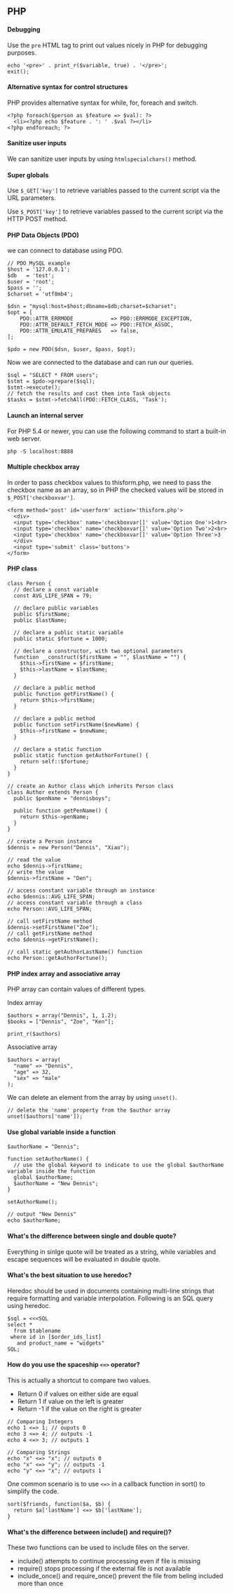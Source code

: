 ## PHP

#### Debugging

Use the `pre` HTML tag to print out values nicely in PHP for debugging purposes.

```
echo '<pre>' . print_r($variable, true) . '</pre>';
exit();
```

#### Alternative syntax for control structures

PHP provides alternative syntax for while, for, foreach and switch.

```
<?php foreach($person as $feature => $val): ?>
  <li><?php echo $feature . ': ' .$val ?></li>
<?php endforeach; ?>
```

#### Sanitize user inputs

We can sanitize user inputs by using `htmlspecialchars()` method.

#### Super globals

Use `$_GET['key']` to retrieve variables passed to the current script via the URL parameters.

Use `$_POST['key']` to retrieve variables passed to the current script via the HTTP POST method.

#### PHP Data Objects (PDO)

we can connect to database using PDO.

```
// PDO MySQL example
$host = '127.0.0.1';
$db   = 'test';
$user = 'root';
$pass = '';
$charset = 'utf8mb4';

$dsn = "mysql:host=$host;dbname=$db;charset=$charset";
$opt = [
    PDO::ATTR_ERRMODE            => PDO::ERRMODE_EXCEPTION,
    PDO::ATTR_DEFAULT_FETCH_MODE => PDO::FETCH_ASSOC,
    PDO::ATTR_EMULATE_PREPARES   => false,
];

$pdo = new PDO($dsn, $user, $pass, $opt);
```

Now we are connected to the database and can run our queries.

```
$sql = "SELECT * FROM users";
$stmt = $pdo->prepare($sql);
$stmt->execute();
// fetch the results and cast them into Task objects
$tasks = $stmt->fetchAll(PDO::FETCH_CLASS, 'Task');
```

#### Launch an internal server

For PHP 5.4 or newer, you can use the following command to start a built-in web server.

```
php -S localhost:8888
```

#### Multiple checkbox array

In order to pass checkbox values to thisform.php, we need to pass the checkbox name as an array, so in PHP the checked values will be stored in `$_POST['checkboxvar']`.
```
<form method='post' id='userform' action='thisform.php'>
  <div>
  <input type='checkbox' name='checkboxvar[]' value='Option One'>1<br>
  <input type='checkbox' name='checkboxvar[]' value='Option Two'>2<br>
  <input type='checkbox' name='checkboxvar[]' value='Option Three'>3
  </div>
  <input type='submit' class='buttons'>
</form>
```

#### PHP class

```
class Person {
  // declare a const variable
  const AVG_LIFE_SPAN = 79;

  // declare public variables
  public $firstName;
  public $lastName;

  // declare a public static variable
  public static $fortune = 1000;

  // declare a constructor, with two optional parameters
  function __construct($firstName = "", $lastName = "") {
    $this->firstName = $firstName;
    $this->lastName = $lastName;
  }

  // declare a public method
  public function getFirstName() {
    return $this->firstName;
  }

  // declare a public method
  public function setFirstName($newName) {
    $this->firstName = $newName;
  }

  // declare a static function
  public static function getAuthorFortune() {
    return self::$fortune;
  }
}

// create an Author class which inherits Person class
class Author extends Person {
  public $penName = "dennisboys";

  public function getPenName() {
    return $this->penName;
  }
}

// create a Person instance
$dennis = new Person("Dennis", "Xiao");

// read the value
echo $dennis->firstName;
// write the value
$dennis->firstName = "Den";

// access constant variable through an instance
echo $dennis::AVG_LIFE_SPAN;
// access constant variable through a class 
echo Person::AVG_LIFE_SPAN;

// call setFirstName method
$dennis->setFirstName("Zoe");
// call getFirstName method
echo $dennis->getFirstName();

// call static getAuthorLastName() function
echo Person::getAuthorFortune();
```

#### PHP index array and associative array

PHP array can contain values of different types.

Index arrray
```
$authors = array("Dennis", 1, 1.2);
$books = ["Dennis", "Zoe", "Ken"];

print_r($authors)
```

Associative array
```
$authors = array(
  "name" => "Dennis",
  "age" => 32,
  "sex" => "male"
);
```

We can delete an element from the array by using `unset()`.

```
// delete the 'name' property from the $author array
unset($authors['name']);
```

#### Use global variable inside a function

```
$authorName = "Dennis";

function setAuthorName() {
  // use the global keyword to indicate to use the global $authorName variable inside the function
  global $authorName;
  $authorName = "New Dennis";
}

setAuthorName();

// output "New Dennis"
echo $authorName;
```

#### What's the difference between single and double quote?

Everything in sinlge quote will be treated as a string, while variables and escape sequences will be evaluated in double quote.

#### What's the best situation to use heredoc?

Heredoc should be used in documents containing multi-line strings that require formatting and variable interpolation. Following is an SQL query using heredoc.

```
$sql = <<<SQL
select *
  from $tablename
 where id in [$order_ids_list]
   and product_name = "widgets"
SQL;
```
#### How do you use the spaceship `<=>` operator?

This is actually a shortcut to compare two values.

- Return 0 if values on either side are equal
- Return 1 if value on the left is greater
- Return -1 if the value on the right is greater

```
// Comparing Integers
echo 1 <=> 1; // ouputs 0
echo 3 <=> 4; // outputs -1
echo 4 <=> 3; // outputs 1

// Comparing Strings
echo "x" <=> "x"; // outputs 0
echo "x" <=> "y"; // outputs -1
echo "y" <=> "x"; // outputs 1
```
One common scenario is to use `<=>` in a callback function in sort() to simplify the code.
```
sort($friends, function($a, $b) {
  return $a['lastName'] <=> $b['lastName'];
}
```

#### What's the difference between include() and require()?

These two functions can be used to include files on the server.

- include() attempts to continue processing even if file is missing
- require() stops processing if the external file is not available
- include_once() and require_once() prevent the file from beling included more than once


